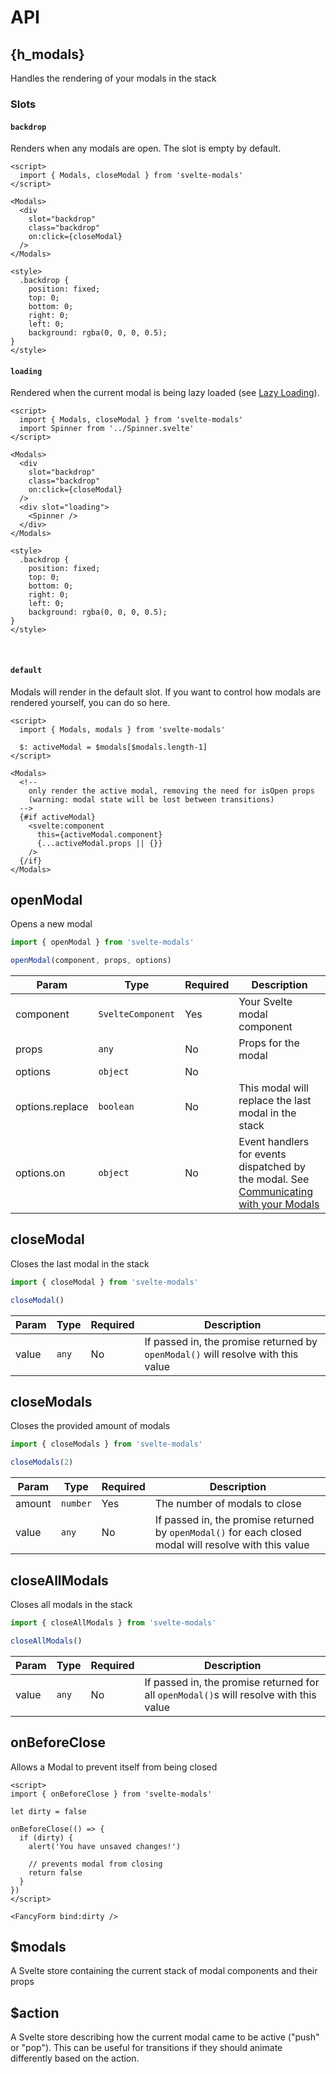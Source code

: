 # API

<style>
h2 {
  @apply border-b-2 pb-2 border-gray-200;
}
</style>

<script>
  const h_modals = '<Modals />'
</script>

## {h_modals}

Handles the rendering of your modals in the stack

### Slots

#### `backdrop`

Renders when any modals are open. The slot is empty by default.

```svelte
<script>
  import { Modals, closeModal } from 'svelte-modals'
</script>

<Modals>
  <div
    slot="backdrop"
    class="backdrop"
    on:click={closeModal}
  />
</Modals>

<style>
  .backdrop {
    position: fixed;
    top: 0;
    bottom: 0;
    right: 0;
    left: 0;
    background: rgba(0, 0, 0, 0.5);
}
</style>
```

#### `loading`

Rendered when the current modal is being lazy loaded (see [Lazy Loading](/lazy-loading)).

```svelte
<script>
  import { Modals, closeModal } from 'svelte-modals'
  import Spinner from '../Spinner.svelte'
</script>

<Modals>
  <div
    slot="backdrop"
    class="backdrop"
    on:click={closeModal}
  />
  <div slot="loading">
    <Spinner />
  </div>
</Modals>

<style>
  .backdrop {
    position: fixed;
    top: 0;
    bottom: 0;
    right: 0;
    left: 0;
    background: rgba(0, 0, 0, 0.5);
}
</style>
```

<br />

#### `default`

Modals will render in the default slot. If you want to control how modals are rendered yourself,
you can do so here.

```svelte
<script>
  import { Modals, modals } from 'svelte-modals'

  $: activeModal = $modals[$modals.length-1]
</script>

<Modals>
  <!--
    only render the active modal, removing the need for isOpen props
    (warning: modal state will be lost between transitions)
  -->
  {#if activeModal}
    <svelte:component
      this={activeModal.component}
      {...activeModal.props || {}}
    />
  {/if}
</Modals>
```

## openModal

Opens a new modal

```js
import { openModal } from 'svelte-modals'

openModal(component, props, options)
```

| Param           | Type                         | Required | Description                                                                                                                     |
| --------------- | ---------------------------- | -------- | ------------------------------------------------------------------------------------------------------------------------------- |
| component       | <code>SvelteComponent</code> | Yes      | Your Svelte modal component                                                                                                     |
| props           | <code>any</code>             | No       | Props for the modal                                                                                                             |
| options         | <code>object</code>          | No       |                                                                                                                                 |
| options.replace | <code>boolean</code>         | No       | This modal will replace the last modal in the stack                                                                             |
| options.on      | <code>object</code>          | No       | Event handlers for events dispatched by the modal. See [Communicating with your Modals](/communicating-with-your-modals#events) |

## closeModal

Closes the last modal in the stack

```js
import { closeModal } from 'svelte-modals'

closeModal()
```

| Param | Type             | Required | Description                                                                      |
| ----- | ---------------- | -------- | -------------------------------------------------------------------------------- |
| value | <code>any</code> | No       | If passed in, the promise returned by `openModal()` will resolve with this value |

## closeModals

Closes the provided amount of modals

```js
import { closeModals } from 'svelte-modals'

closeModals(2)
```

| Param  | Type                | Required | Description                                                                                            |
| ------ | ------------------- | -------- | ------------------------------------------------------------------------------------------------------ |
| amount | <code>number</code> | Yes      | The number of modals to close                                                                          |
| value  | <code>any</code>    | No       | If passed in, the promise returned by `openModal()` for each closed modal will resolve with this value |

## closeAllModals

Closes all modals in the stack

```js
import { closeAllModals } from 'svelte-modals'

closeAllModals()
```

| Param | Type             | Required | Description                                                                            |
| ----- | ---------------- | -------- | -------------------------------------------------------------------------------------- |
| value | <code>any</code> | No       | If passed in, the promise returned for all `openModal()`s will resolve with this value |

## onBeforeClose

Allows a Modal to prevent itself from being closed

```svelte
<script>
import { onBeforeClose } from 'svelte-modals'

let dirty = false

onBeforeClose(() => {
  if (dirty) {
    alert('You have unsaved changes!')

    // prevents modal from closing
    return false
  }
})
</script>

<FancyForm bind:dirty />
```

## $modals

A Svelte store containing the current stack of modal components and their props

## $action

A Svelte store describing how the current modal came to be active ("push" or "pop"). This can be useful for transitions if they should animate differently based on the action.
